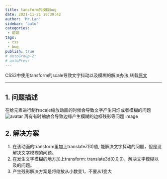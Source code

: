 ```yaml
---
title: tansform的模糊bug
date: 2021-11-21 19:39:42
author: 'Mr.Lan'
sidebar: 'auto'
categories: 
 - 前端
tags: 
 - css
 - bug
publish: true
# autoGroup-2: 
# autoPrev:
---
```

CSS3中使用tansform的scale导致文字抖动以及模糊的解决办法,转载[原文](https://www.cnblogs.com/wuzhi123/p/8686422.html)
<!-- more -->
***

## **1. 问题描述**
在给元素进行制作scale缩放动画的时候会导致文字产生闪烁或者模糊的问题
![avatar](./img/bug1.gif)
再有有时缩放会导致边缘产生模糊的边框残影等问题
image

## **2. 解决方案**
1. 在该动画的transform里加上translateZ(0)值, 能解决文字抖动的问题，但是没解决文字模糊的问题。
2. 在发生文字模糊的地方加上transform: translate3d(0,0,0)，解决文字模糊以及的问题。
3. 产生残影解决方案是将缩放从小数变1，不要从1变大